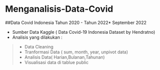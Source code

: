 # Menganalisis-Data-Covid
##Data Covid Indonesia Tahun 2020 - Tahun 2022*
September 2022
* Sumber Data Kaggle ( Data Covid-19 Indonesia Dataset by Hendratno)
* Analisis yang dilakukan :
>* Data Cleaning
>* Tranformasi Data ( sum, month, year, unpivot data)
>* Analisis Data( Harian,Bulanan,Tahunan)
>* Visualisasi data di tablue public 
